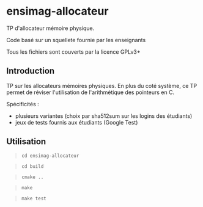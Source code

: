 ensimag-allocateur
==================

TP d'allocateur mémoire physique.

Code basé sur un squellete fournie par les enseignants 

Tous les fichiers sont couverts par la licence GPLv3+

Introduction
----------

TP sur les allocateurs mémoires physiques. 
En plus du coté système, ce TP permet de réviser
l'utilisation de l'arithmétique des pointeurs en C.

Spécificités :
- plusieurs variantes (choix par sha512sum sur les logins des étudiants)
- jeux de tests fournis aux étudiants (Google Test)

Utilisation
----------

> `cd ensimag-allocateur`

> `cd build`

> `cmake ..`

> `make`

> `make test`



